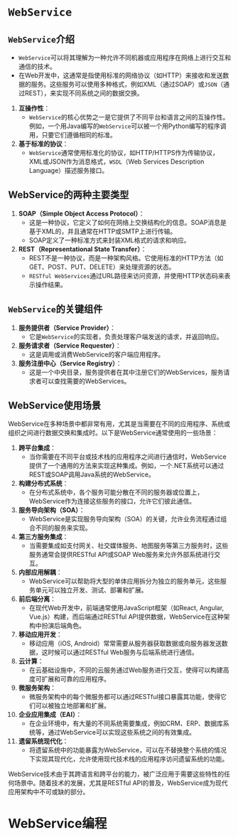 # `WebService`

## `WebService`介绍

- `WebService`可以将其理解为一种允许不同机器或应用程序在网络上进行交互和通信的技术。
- 在Web开发中，这通常是指使用标准的网络协议（如HTTP）来接收和发送数据的服务。这些服务可以使用多种格式，例如XML（通过SOAP）或`JSON`（通过REST），来实现不同系统之间的数据交换。

1. **互操作性**：
   - `WebService`的核心优势之一是它提供了不同平台和语言之间的互操作性。例如，一个用Java编写的`WebService`可以被一个用Python编写的程序调用，只要它们遵循相同的标准。
2. **基于标准的协议**：
   - `WebService`通常使用标准化的协议，如HTTP/HTTPS作为传输协议，XML或JSON作为消息格式，`WSDL`（Web Services Description Language）描述服务接口。

## WebService的两种主要类型

1. **SOAP（Simple Object Access Protocol）**：
   - 这是一种协议，它定义了如何在网络上交换结构化的信息。SOAP消息是基于XML的，并且通常在HTTP或SMTP上进行传输。
   - SOAP定义了一种标准方式来封装XML格式的请求和响应。
2. **REST（Representational State Transfer）**：
   - REST不是一种协议，而是一种架构风格。它使用标准的HTTP方法（如GET、POST、PUT、DELETE）来处理资源的状态。
   - `RESTful WebServices`通过URL路径来访问资源，并使用HTTP状态码来表示操作结果。

## `WebService`的关键组件

1. **服务提供者（Service Provider）**：
   - 它是`WebService`的实现者，负责处理客户端发送的请求，并返回响应。
2. **服务请求者（Service Requester）**：
   - 这是调用或消费WebService的客户端应用程序。
3. **服务注册中心（Service Registry）**：
   - 这是一个中央目录，服务提供者在其中注册它们的WebServices，服务请求者可以查找需要的WebServices。

## WebService使用场景

WebService在多种场景中都非常有用，尤其是当需要在不同的应用程序、系统或组织之间进行数据交换和集成时。以下是WebService通常使用的一些场景：

1. **跨平台集成**：
   - 当你需要在不同平台或技术栈的应用程序之间进行通信时，WebService提供了一个通用的方法来实现这种集成。例如，一个.NET系统可以通过REST或SOAP调用Java系统的WebService。
2. **构建分布式系统**：
   - 在分布式系统中，各个服务可能分散在不同的服务器或位置上，WebService作为连接这些服务的接口，允许它们彼此通信。
3. **服务导向架构（SOA）**：
   - WebService是实现服务导向架构（SOA）的关键，允许业务流程通过组合不同的服务来实现。
4. **第三方服务集成**：
   - 当需要集成如支付网关、社交媒体服务、地图服务等第三方服务时，这些服务通常会提供RESTful API或SOAP Web服务来允许外部系统进行交互。
5. **内部应用解耦**：
   - WebService可以帮助将大型的单体应用拆分为独立的服务单元，这些服务单元可以独立开发、测试、部署和扩展。
6. **前后端分离**：
   - 在现代Web开发中，前端通常使用JavaScript框架（如React, Angular, Vue.js）构建，而后端通过RESTful API提供数据，WebService在这种架构中扮演后端角色。
7. **移动应用开发**：
   - 移动应用（iOS, Android）常常需要从服务器获取数据或向服务器发送数据，这时候可以通过RESTful Web服务与后端系统进行通信。
8. **云计算**：
   - 在云基础设施中，不同的云服务通过Web服务进行交互，使得可以构建高度可扩展和可靠的应用程序。
9. **微服务架构**：
   - 微服务架构中的每个微服务都可以通过RESTful接口暴露其功能，使得它们可以被独立地部署和扩展。
10. **企业应用集成（EAI）**：
    - 在企业环境中，有大量的不同系统需要集成，例如CRM、ERP、数据库系统等，通过WebService可以实现这些系统之间的有效集成。
11. **遗留系统现代化**：
    - 将遗留系统中的功能暴露为WebService，可以在不替换整个系统的情况下实现其现代化，允许使用现代技术栈的应用程序访问遗留系统的功能。

WebService技术由于其跨语言和跨平台的能力，被广泛应用于需要这些特性的任何场景中。随着技术的发展，尤其是RESTful API的普及，WebService成为现代应用架构中不可或缺的部分。

# WebService编程

